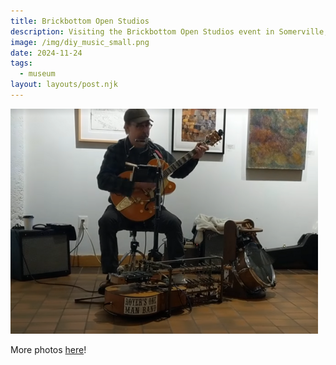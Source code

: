 ```yaml
---
title: Brickbottom Open Studios
description: Visiting the Brickbottom Open Studios event in Somerville, MA.
image: /img/diy_music_small.png
date: 2024-11-24
tags:
  - museum
layout: layouts/post.njk
---
```


![](/img/diy_music_small.png)

More photos [here](https://photos.app.goo.gl/jBvyLwXetR3LLi1s8)!


